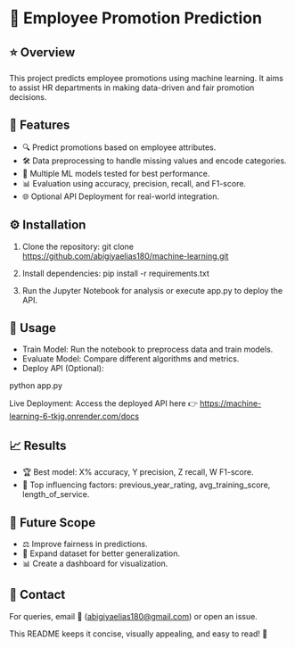 # 🚀 Employee Promotion Prediction

## ⭐️ Overview
This project predicts employee promotions using machine learning. It aims to assist HR departments in making data-driven and fair promotion decisions.

## 📌 Features
- 🔍 Predict promotions based on employee attributes.
- 🛠 Data preprocessing to handle missing values and encode categories.
- 🤖 Multiple ML models tested for best performance.
- 📊 Evaluation using accuracy, precision, recall, and F1-score.
- 🌐 Optional API Deployment for real-world integration.

## ⚙️ Installation
1. Clone the repository:
git clone https://github.com/abigiyaelias180/machine-learning.git

2. Install dependencies:
pip install -r requirements.txt
3. Run the Jupyter Notebook for analysis or execute app.py to deploy the API.

## 🚀 Usage
- Train Model: Run the notebook to preprocess data and train models.
- Evaluate Model: Compare different algorithms and metrics.
- Deploy API (Optional):
  
python app.py

Live Deployment: Access the deployed API here 👉 https://machine-learning-6-tkjg.onrender.com/docs

## 📈 Results
- 🏆 Best model: X% accuracy, Y precision, Z recall, W F1-score.
- 🔑 Top influencing factors: previous_year_rating, avg_training_score, length_of_service.

## 🔮 Future Scope
- ⚖️ Improve fairness in predictions.
- 📂 Expand dataset for better generalization.
- 📊 Create a dashboard for visualization.

## 📩 Contact
For queries, email 📧 (abigiyaelias180@gmail.com) or open an issue.

This README keeps it concise, visually appealing, and easy to read! 🚀
